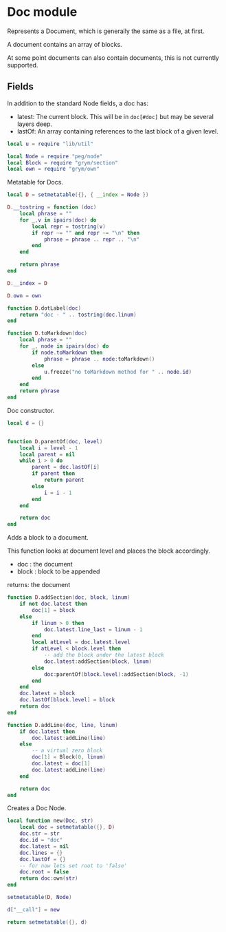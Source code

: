 # Doc module
 Represents a Document, which is generally the same as a file, at first.

 A document contains an array of blocks. 

 At some point documents can also contain documents, this is not
 currently supported.


## Fields

 In addition to the standard Node fields, a doc has:
 
 - latest: The current block.  This will be in `doc[#doc]` but may
           be several layers deep.
 - lastOf: An array containing references to the last block of a
           given level.


```lua
local u = require "lib/util"

local Node = require "peg/node"
local Block = require "grym/section"
local own = require "grym/own"
```
 Metatable for Docs.


```lua
local D = setmetatable({}, { __index = Node })

D.__tostring = function (doc)
    local phrase = ""
    for _,v in ipairs(doc) do
        local repr = tostring(v)
        if repr ~= "" and repr ~= "\n" then
            phrase = phrase .. repr .. "\n"
        end
    end

    return phrase 
end

D.__index = D

D.own = own

function D.dotLabel(doc)
    return "doc - " .. tostring(doc.linum)
end 

function D.toMarkdown(doc)
    local phrase = ""
    for _, node in ipairs(doc) do
        if node.toMarkdown then
            phrase = phrase .. node:toMarkdown()
        else 
            u.freeze("no toMarkdown method for " .. node.id)
        end
    end
    return phrase
end
```
 Doc constructor.


```lua
local d = {}


function D.parentOf(doc, level)
    local i = level - 1
    local parent = nil
    while i > 0 do
        parent = doc.lastOf[i]
        if parent then
            return parent
        else
            i = i - 1
        end
    end

    return doc
end
```
 Adds a block to a document.

 This function looks at document level and places the block
 accordingly.
 
 - doc : the document
 - block : block to be appended

 returns: the document


```lua
function D.addSection(doc, block, linum)
    if not doc.latest then
        doc[1] = block 
    else
        if linum > 0 then
            doc.latest.line_last = linum - 1
        end
        local atLevel = doc.latest.level 
        if atLevel < block.level then
            -- add the block under the latest block
            doc.latest:addSection(block, linum)
        else
            doc:parentOf(block.level):addSection(block, -1)
        end
    end
    doc.latest = block
    doc.lastOf[block.level] = block
    return doc
end

function D.addLine(doc, line, linum)
    if doc.latest then
        doc.latest:addLine(line)
    else
        -- a virtual zero block
        doc[1] = Block(0, linum)
        doc.latest = doc[1]
        doc.latest:addLine(line)
    end

    return doc
end
```
 Creates a Doc Node.

```lua
local function new(Doc, str)
    local doc = setmetatable({}, D)
    doc.str = str
    doc.id = "doc"
    doc.latest = nil
    doc.lines = {}
    doc.lastOf = {}
    -- for now lets set root to 'false'
    doc.root = false
    return doc:own(str)
end

setmetatable(D, Node)

d["__call"] = new

return setmetatable({}, d)
```
